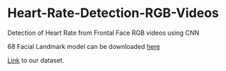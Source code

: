 # Heart-Rate-Detection-RGB-Videos
Detection of Heart Rate from Frontal Face RGB videos using CNN


68 Facial Landmark model can be downloaded [here](https://drive.google.com/file/d/1dyRDSTgg-77ChP9GjwSIdETM4kwZfp6Q/view?usp=sharing)

[Link](https://drive.google.com/drive/folders/1zLLrzm2CZ_vesnqFXq2vjAbmSFCZwrac?usp=sharing) to our dataset.
